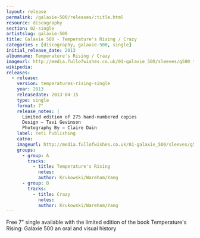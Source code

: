 ```yaml
---
layout: release
permalink: /galaxie-500/releases/:title.html
resource: discography
section: 02-single
artistslug: galaxie-500
title: Galaxie 500 - Temperature's Rising / Crazy
categories : [discography, galaxie-500, single]
initial_release_date: 2013
albumname: Temperature's Rising / Crazy
imageurl: http://media.fullofwishes.co.uk/01-galaxie_500/sleeves/g500_temperaturesrising.jpg
wikipedia: 
releases:
  - release:
    version: temperatures-rising-single
    year: 2013
    releasedate: 2013-04-15
    type: single
    format: 7"
    release_notes: |
      Limited edition of 275 hand-numbered copies
      Design – Tavi Gevinson
      Photography By – Claire Dain
    label: Yeti Publishing
    catno: 
    imageurl: http://media.fullofwishes.co.uk/01-galaxie_500/sleeves/g500_temperaturesrising.jpg
    groups:
      - group: A
        tracks:
          - title: Temperature's Rising
            notes: 
            author: Krukowski/Wareham/Yang
      - group: B
        tracks:
          - title: Crazy
            notes: 
            author: Krukowski/Wareham/Yang
---
```

Free 7" single available with the limited edition of the book Temperature's Rising: Galaxie 500 an oral and visual history
